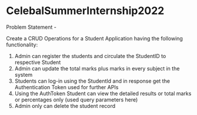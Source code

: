 # CelebalSummerInternship2022

Problem Statement - 

Create a CRUD Operations for a Student Application having the
following functionality:

1. Admin can register the students and circulate the StudentID to respective Student
2. Admin can update the total marks plus marks in every subject in the system
3. Students can log-in using the StudentId and in response get the Authentication
    Token used for further APIs
4. Using the AuthToken Student can view the detailed results or total marks or
    percentages only (used query parameters here)
5. Admin only can delete the student record
